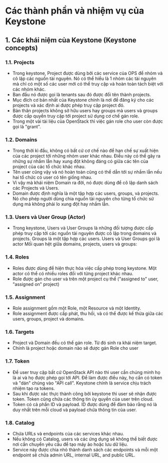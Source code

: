 # Các thành phần và nhiệm vụ của Keystone

## 1. Các khái niệm của Keystone (Keystone concepts)
### 1.1. Projects
* Trong keystone, Project được dùng bởi các service của OPS để nhóm và cô lập các nguồn tài nguyên. Nó có thể hiểu là 1 nhóm các tài nguyên mà chỉ có một số các user mới có thể truy cập và hoàn toàn tách biệt với các nhóm khác.
* Ban đầu nó được gọi là tenants sau đó được đổi tên thành projects.
* Mục đích cơ bản nhất của Keystone chính là nơi để đăng ký cho các projects và xác định ai được phép truy cập project đó.
* Bản thân projects không sở hữu users hay groups mà users và groups được cấp quyền truy cập tới project sử dụng cơ chế gán role.
* Trong một vài tài liệu của OpenStack thì việc gán role cho user còn được gọi là "grant".
### 1.2. Domains
* Trong thời kì đầu, không có bất cứ cơ chế nào để hạn chế sự xuất hiện của các project tới những nhóm user khác nhau. Điều này có thể gây ra những sự nhầm lẫn hay xung đột không đáng có giữa các tên của project của các tổ chức khác nhau.
* Tên user cũng vậy và nó hoàn toàn cũng có thể dẫn tới sự nhầm lẫn nếu hai tổ chức có user có tên giống nhau.
* Vì vậy mà khái niệm Domain ra đời, nó được dùng để cô lập danh sách các Projects và Users.
* Domain được định nghĩa là một tập hợp các users, groups, và projects. Nó cho phép người dùng chia nguồn tài nguyên cho từng tổ chức sử dụng mà không phải lo xung đột hay nhầm lẫn.
### 1.3. Users và User Group (Actor)
* Trong keystone, Users và User Groups là những đối tượng được cấp phép truy cập tới các nguồn tài nguyên được cô lập trong domains và projects.
Groups là một tập hợp các users. Users và User Groups gọi là actor
Mối quan hệt giữa domains, projects, users và groups:
### 1.4. Roles
* Roles được dùng để hiện thực hóa việc cấp phép trong keystone. Một actor có thể có nhiều roles đối với từng project khác nhau.
* Role được gán cho user và trên một project cụ thể ("assigned to" user, "assigned on" project)
### 1.5. Assignment
* Role assignment gồm một Role, một Resource và một Identity.
* Role assignment được cấp phát, thu hồi, và có thể được kế thừa giữa các users, groups, project và domains.
### 1.6. Targets
* Project và Domain đều có thể gán role. Từ đó sinh ra khái niệm target.
* Chính là project hoặc domain nào sẽ được gán Role cho user
### 1.7. Token
* Để user truy cập bất cứ OpenStack API nào thì user cần chúng minh họ là ai và họ được phép gọi tới API. Để làm được điều này, họ cần có token và "dán" chúng vào "API call". Keystone chính là service chịu trách nhiệm tạo ra tokens.
* Sau khi được xác thực thành công bởi keystone thì user sẽ nhận được token. Token cũng chứa các thông tin ủy quyền của user trên cloud.
* Token có cả phần ID và payload. ID được dùng để đảm bảo rằng nó là duy nhất trên mỗi cloud và payload chứa thông tin của user.
### 1.8. Catalog
* Chứa URLs và endpoints của các services khác nhau.
* Nếu không có Catalog, users và các ứng dụng sẽ không thể biết được nơi cần chuyển yêu cầu để tạo máy ảo hoặc lưu dữ liệu.
* Service này được chia nhỏ thành danh sách các endpoints và mỗi một endpoint sẽ chứa admin URL, internal URL, and public URL.
